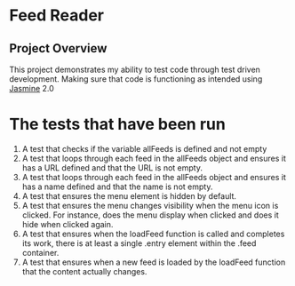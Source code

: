 # Feed Reader

## Project Overview

This project demonstrates my ability to test code through test driven development. Making sure that code is functioning as intended using [Jasmine](http://jasmine.github.io/) 2.0

# The tests that have been run

1. A test that checks if the variable allFeeds is defined and not empty
2. A test that loops through each feed in the allFeeds object and ensures it has a URL defined and that the URL is not empty.
3. A test that loops through each feed in the allFeeds object and ensures it has a name defined and that the name is not empty.
4. A test that ensures the menu element is hidden by default.
5. A test that ensures the menu changes visibility when the menu icon is clicked. For instance, does the menu display when clicked and does it hide when clicked again.
6. A test that ensures when the loadFeed function is called and completes its work, there is at least a single .entry element within the .feed container.
7. A test that ensures when a new feed is loaded by the loadFeed function that the content actually changes.
